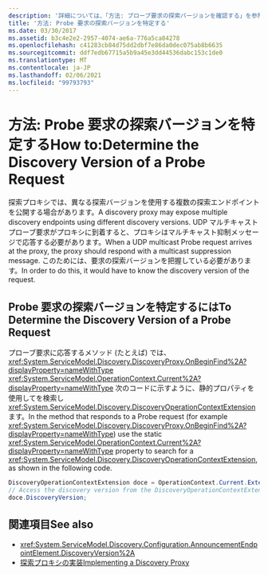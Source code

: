 ```yaml
---
description: '詳細については、「方法: プローブ要求の探索バージョンを確認する」を参照してください。'
title: '方法: Probe 要求の探索バージョンを特定する'
ms.date: 03/30/2017
ms.assetid: b3c4e2e2-2957-4074-ae6a-776a5ca84278
ms.openlocfilehash: c41283cb84d75dd2dbf7e86da0dec075ab8b6635
ms.sourcegitcommit: ddf7edb67715a5b9a45e3dd44536dabc153c1de0
ms.translationtype: MT
ms.contentlocale: ja-JP
ms.lasthandoff: 02/06/2021
ms.locfileid: "99793793"
---
```

# <a name="how-todetermine-the-discovery-version-of-a-probe-request"></a><span data-ttu-id="d285e-103">方法: Probe 要求の探索バージョンを特定する</span><span class="sxs-lookup"><span data-stu-id="d285e-103">How to:Determine the Discovery Version of a Probe Request</span></span>

<span data-ttu-id="d285e-104">探索プロキシでは、異なる探索バージョンを使用する複数の探索エンドポイントを公開する場合があります。</span><span class="sxs-lookup"><span data-stu-id="d285e-104">A discovery proxy may expose multiple discovery endpoints using different discovery versions.</span></span> <span data-ttu-id="d285e-105">UDP マルチキャストプローブ要求がプロキシに到着すると、プロキシはマルチキャスト抑制メッセージで応答する必要があります。</span><span class="sxs-lookup"><span data-stu-id="d285e-105">When a UDP multicast Probe request arrives at the proxy, the proxy should respond with a multicast suppression message.</span></span> <span data-ttu-id="d285e-106">このためには、要求の探索バージョンを把握している必要があります。</span><span class="sxs-lookup"><span data-stu-id="d285e-106">In order to do this, it would have to know the discovery version of the request.</span></span>

## <a name="to-determine-the-discovery-version-of-a-probe-request"></a><span data-ttu-id="d285e-107">Probe 要求の探索バージョンを特定するには</span><span class="sxs-lookup"><span data-stu-id="d285e-107">To Determine the Discovery Version of a Probe Request</span></span>

<span data-ttu-id="d285e-108">プローブ要求に応答するメソッド (たとえば) では、 <xref:System.ServiceModel.Discovery.DiscoveryProxy.OnBeginFind%2A?displayProperty=nameWithType> <xref:System.ServiceModel.OperationContext.Current%2A?displayProperty=nameWithType> 次のコードに示すように、静的プロパティを使用してを検索し <xref:System.ServiceModel.Discovery.DiscoveryOperationContextExtension> ます。</span><span class="sxs-lookup"><span data-stu-id="d285e-108">In the method that responds to a Probe request (for example <xref:System.ServiceModel.Discovery.DiscoveryProxy.OnBeginFind%2A?displayProperty=nameWithType>) use the static <xref:System.ServiceModel.OperationContext.Current%2A?displayProperty=nameWithType> property to search for a <xref:System.ServiceModel.Discovery.DiscoveryOperationContextExtension>, as shown in the following code.</span></span>

```csharp
DiscoveryOperationContextExtension doce = OperationContext.Current.Extensions.Find<DiscoveryOperationContextExtension>();
// Access the discovery version from the DiscoveryOperationContextExtension
doce.DiscoveryVersion;
```

## <a name="see-also"></a><span data-ttu-id="d285e-109">関連項目</span><span class="sxs-lookup"><span data-stu-id="d285e-109">See also</span></span>

- <xref:System.ServiceModel.Discovery.Configuration.AnnouncementEndpointElement.DiscoveryVersion%2A>
- [<span data-ttu-id="d285e-110">探索プロキシの実装</span><span class="sxs-lookup"><span data-stu-id="d285e-110">Implementing a Discovery Proxy</span></span>](implementing-a-discovery-proxy.md)
